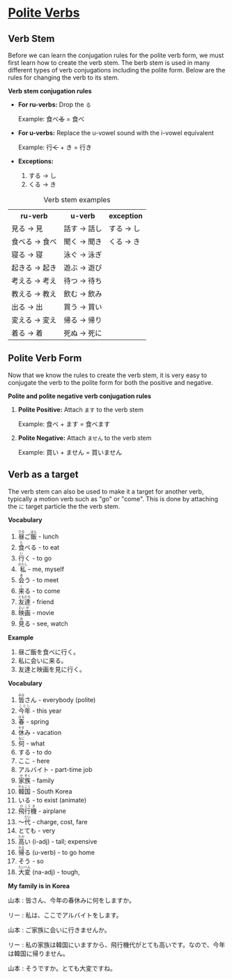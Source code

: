 # [Polite Verbs](http://www.guidetojapanese.org/learn/complete/polite_verbs)

## Verb Stem

Before we can learn the conjugation rules for the polite verb form, we must first learn how to create the verb stem. The berb stem is used in many different types of verb conjugations including the polite form. Below are the rules for changing the verb to its stem.

**Verb stem conjugation rules**

- **For ru-verbs:** Drop the `る`

    Example: 食べ~~る~~ = 食べ

- **For u-verbs:** Replace the u-vowel sound with the i-vowel equivalent

    Example: 行~~く~~ + き = 行き

- **Exceptions:**

    1. する &#8594; し
    1. くる &#8594; き

<table>
    <caption>Verb stem examples</caption>
    <tbody>
        <tr>
            <th>ru-verb</th>
            <th>u-verb</th>
            <th>exception</th>
        </tr>
        <tr>
            <td>見る &#8594; 見</td>
            <td>話す &#8594; 話し</td>
            <td>する &#8594; し</td>
        </tr>
        <tr>
            <td>食べる &#8594; 食べ</td>
            <td>聞く &#8594; 聞き</td>
            <td>くる &#8594; き</td>
        </tr>
        <tr>
            <td>寝る &#8594; 寝</td>
            <td>泳ぐ &#8594; 泳ぎ</td>
            <td></td>
        </tr>
        <tr>
            <td>起きる &#8594; 起き</td>
            <td>遊ぶ &#8594; 遊び</td>
            <td></td>
        </tr>
        <tr>
            <td>考える &#8594; 考え</td>
            <td>待つ &#8594; 待ち</td>
            <td></td>
        </tr>
        <tr>
            <td>教える &#8594; 教え</td>
            <td>飲む &#8594; 飲み</td>
            <td></td>
        </tr>
        <tr>
            <td>出る &#8594; 出</td>
            <td>買う &#8594; 買い</td>
            <td></td>
        </tr>
        <tr>
            <td>変える &#8594; 変え</td>
            <td>帰る &#8594; 帰り</td>
            <td></td>
        </tr>
        <tr>
            <td>着る &#8594; 着</td>
            <td>死ぬ &#8594; 死に</td>
            <td></td>
        </tr>
    </tbody>
</table>

## Polite Verb Form

Now that we know the rules to create the verb stem, it is very easy to conjugate the verb to the polite form for both the positive and negative.

**Polite and polite negative verb conjugation rules**

1. **Polite Positive:** Attach `ます` to the verb stem

    Example: 食べ + ます = 食べます

1. **Polite Negative:** Attach `ません` to the verb stem

    Example: 買い + ません = 買いません

## Verb as a target

The verb stem can also be used to make it a target for another verb, typically a motion verb such as "go" or "come". This is done by attaching the `に` target particle the the verb stem.

**Vocabulary**

1. <ruby>昼<rt>ひる</rt>ご<rt></rt>飯<rt>はん</rt></ruby> - lunch
1. <ruby>食<rt>た</rt>べる</ruby> - to eat
1. <ruby>行<rt>い</rt>く</ruby> - to go
1. <ruby>私<rt>わたし</rt></ruby> - me, myself
1. <ruby>会<rt>あ</rt>う</ruby> - to meet
1. <ruby>来<rt>く</rt>る</ruby> - to come
1. <ruby>友<rt>とも</rt>達<rt>だち</rt></ruby> - friend
1. <ruby>映<rt>えい</rt>画<rt>が</rt></ruby> - movie
1. <ruby>見<rt>み</rt>る</ruby> - see, watch

**Example**

1. 昼ご飯を食べに行く。
1. 私に会いに来る。
1. 友達と映画を見に行く。

**Vocabulary**

1. <ruby>皆<rt>みな</rt>さん</ruby> - everybody (polite)
1. <ruby>今年<rt>ことし</rt></ruby> - this year
1. <ruby>春<rt>はる</rt></ruby> - spring
1. <ruby>休<rt>やす</rt>み</ruby> - vacation
1. <ruby>何<rt>なに</rt></ruby> - what
1. する - to do
1. ここ - here
1. アルバイト - part-time job
1. <ruby>家<rt>か</rt>族<rt>ぞく</rt></ruby> - family
1. <ruby>韓<rt>かん</rt>国<rt>こく</rt></ruby> - South Korea
1. いる - to exist (animate)
1. <ruby>飛<rt>ひ</rt>行<rt>こう</rt>機<rt>き</rt></ruby> - airplane
1. <ruby>～<rt></rt>代<rt>だい</rt></ruby> - charge, cost, fare
1. とても - very
1. <ruby>高<rt>たか</rt>い</ruby> (i-adj) - tall; expensive
1. <ruby>帰<rt>かえ</rt>る</ruby> (u-verb) - to go home
1. そう - so
1. <ruby>大<rt>たい</rt>変<rt>へん</rt></ruby> (na-adj) - tough, 

**My family is in Korea**

山本 : 皆さん、今年の春休みに何をしますか。

リー : 私は、ここでアルバイトをします。

山本 : ご家族に会いに行きませんか。

リー : 私の家族は韓国にいますから、飛行機代がとても高いです。なので、今年は韓国に帰りません。

山本 : そうですか。とても大変ですね。